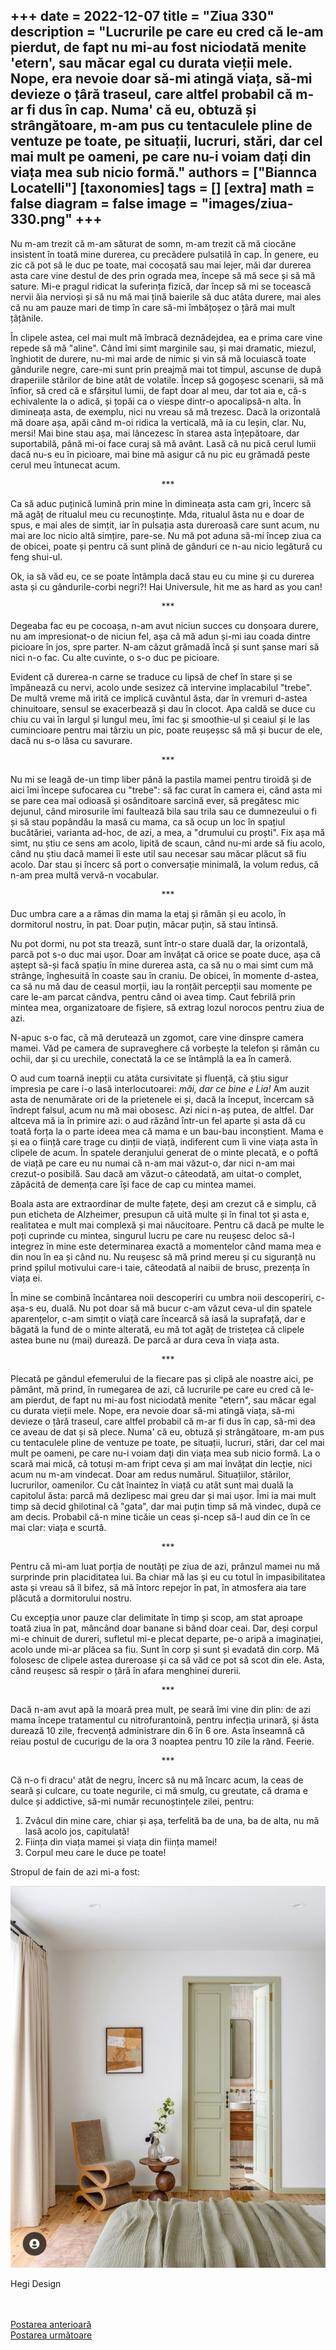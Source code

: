 
+++
date = 2022-12-07
title = "Ziua 330"
description = "Lucrurile pe care eu cred că le-am pierdut, de fapt nu mi-au fost niciodată menite 'etern', sau măcar egal cu durata vieții mele. Nope, era nevoie doar să-mi atingă viața, să-mi devieze o țâră traseul, care altfel probabil că m-ar fi dus în cap. Numa' că eu, obtuză și strângătoare, m-am pus cu tentaculele pline de ventuze pe toate, pe situații, lucruri, stări, dar cel mai mult pe oameni, pe care nu-i voiam dați din viața mea sub nicio formă."
authors = ["Biannca Locatelli"]
[taxonomies]
tags = []
[extra]
math = false
diagram = false
image = "images/ziua-330.png"
+++
---

Nu m-am trezit că m-am săturat de somn, m-am trezit că mă ciocăne insistent în toată mine durerea, cu precădere pulsatilă în cap. În genere, eu zic că pot să le duc pe toate, mai cocoșată sau mai lejer, măi dar durerea asta care vine destul de des prin ograda mea, începe să mă sece și să mă sature. Mi-e pragul ridicat la suferința fizică, dar încep să mi se tocească nervii ăia nervioși și să nu mă mai țină baierile să duc atâta durere, mai ales că nu am pauze mari de timp în care să-mi îmbățoșez o țâră mai mult țâțânile.

În clipele astea, cel mai mult mă îmbracă deznădejdea, ea e prima care vine repede să mă "aline". Când îmi simt marginile sau, și mai dramatic, miezul, înghiotit de durere, nu-mi mai arde de nimic și vin să mă locuiască toate gândurile negre, care-mi sunt prin preajmă mai tot timpul, ascunse de după draperiile stărilor de bine atât de volatile. Încep să gogoșesc scenarii, să mă înfior, să cred că e sfârșitul lumii, de fapt doar al meu, dar tot aia e, că-s echivalente la o adică, și țopăi ca o viespe dintr-o apocalipsă-n alta. În dimineața asta, de exemplu, nici nu vreau să mă trezesc. Dacă la orizontală mă doare așa, apăi când m-oi ridica la verticală, mă ia cu leșin, clar. Nu, mersi! Mai bine stau așa, mai lâncezesc în starea asta înțepătoare, dar suportabilă, până mi-oi face curaj să mă avânt. Lasă că nu pică cerul lumii dacă nu-s eu în picioare, mai bine mă asigur că nu pic eu grămadă peste cerul meu întunecat acum.

<p style="text-align: center;">***</p>

Ca să aduc puținică lumină prin mine în dimineața asta cam gri, încerc să mă agăț de ritualul meu cu recunoștințe. Mda, ritualul ăsta nu e doar de spus, e mai ales de simțit, iar în pulsația asta dureroasă care sunt acum, nu mai are loc nicio altă simțire, pare-se. Nu mă pot aduna să-mi încep ziua ca de obicei, poate și pentru că sunt plină de gânduri ce n-au nicio legătură cu feng shui-ul.

Ok, ia să văd eu, ce se poate întâmpla dacă stau eu cu mine și cu durerea asta și cu gândurile-corbi negri?! Hai Universule, hit me as hard as you can!

<p style="text-align: center;">***</p>

Degeaba fac eu pe cocoașa, n-am avut niciun succes cu donșoara durere, nu am impresionat-o de niciun fel, așa că mă adun și-mi iau coada dintre picioare în jos, spre parter. N-am căzut grămadă încă și sunt șanse mari să nici n-o fac. Cu alte cuvinte, o s-o duc pe picioare.

Evident că durerea-n carne se traduce cu lipsă de chef în stare și se împănează cu nervi, acolo unde sesizez că intervine implacabilul "trebe". De multă vreme mă irită ce implică cuvântul ăsta, dar în vremuri d-astea chinuitoare, sensul se exacerbează și dau în clocot. Apa caldă se duce cu chiu cu vai în largul și lungul meu, îmi fac și smoothie-ul și ceaiul și le las cumincioare pentru mai târziu un pic, poate reușeșsc să mă și bucur de ele, dacă nu s-o lăsa cu savurare.

<p style="text-align: center;">***</p>

Nu mi se leagă de-un timp liber până la pastila mamei pentru tiroidă și de aici îmi începe sufocarea cu "trebe": să fac curat în camera ei, când asta mi se pare cea mai odioasă și osânditoare sarcină ever, să pregătesc mic dejunul, când mirosurile îmi faultează bila sau trila sau ce dumnezeului o fi și să stau popândău la masă cu mama, ca să ocup un loc în spațiul bucătăriei, varianta ad-hoc, de azi, a mea, a "drumului cu proști". Fix așa mă simt, nu știu ce sens am acolo, lipită de scaun, când nu-mi arde să fiu acolo, când nu știu dacă mamei îi este util sau necesar sau măcar plăcut să fiu acolo. Dar stau și încerc să port o conversație minimală, la volum redus, că n-am prea multă vervă-n vocabular.

<p style="text-align: center;">***</p>

Duc umbra care a a rămas din mama la etaj și rămân și eu acolo, în dormitorul nostru, în pat. Doar puțin, măcar puțin, să stau întinsă.

Nu pot dormi, nu pot sta trează, sunt într-o stare duală dar, la orizontală, parcă pot s-o duc mai ușor. Doar am învățat că orice se poate duce, așa că aștept să-și facă spațiu în mine durerea asta, ca să nu o mai simt cum mă strânge, înghesuită în coaste sau în craniu. De obicei, în momente d-astea, ca să nu mă dau de ceasul morții, iau la ronțăit percepții sau momente pe care le-am parcat cândva, pentru când oi avea timp. Caut febrilă prin mintea mea, organizatoare de fișiere, să extrag lozul norocos pentru ziua de azi.

N-apuc s-o fac, că mă derutează un zgomot, care vine dinspre camera mamei. Văd pe camera de supraveghere că vorbește la telefon și rămân cu ochii, dar și cu urechile, conectată la ce se întâmplă la ea în cameră.

O aud cum toarnă inepții cu atâta cursivitate și fluență, că știu sigur impresia pe care i-o lasă interlocutoarei: _măi, dar ce bine e Lia!_ Am auzit asta de nenumărate ori de la prietenele ei și, dacă la început, încercam să îndrept falsul, acum nu mă mai obosesc. Azi nici n-aș putea, de altfel. Dar altceva mă ia în primire azi: o aud râzând într-un fel aparte și asta dă cu toată forța la o parte ideea mea că mama e un bau-bau inconștient. Mama e și ea o ființă care trage cu dinții de viață, indiferent cum îi vine viața asta în clipele de acum. În spatele deranjului generat de o minte plecată, e o poftă de viață pe care eu nu numai că n-am mai văzut-o, dar nici n-am mai crezut-o posibilă. Sau dacă am văzut-o câteodată, am uitat-o complet, zăpăcită de demența care își face de cap cu mintea mamei.

Boala asta are extraordinar de multe fațete, deși am crezut că e simplu, că pun eticheta de Alzheimer, presupun că uită multe și în final tot și asta e, realitatea e mult mai complexă și mai năucitoare. Pentru că dacă pe multe le poți cuprinde cu mintea, singurul lucru pe care nu reușesc deloc să-l integrez în mine este determinarea exactă a momentelor când mama mea e din nou în ea și când nu. Nu reușesc să mă prind mereu și cu siguranță nu prind șpilul motivului care-i taie, câteodată al naibii de brusc, prezența în viața ei.

În mine se combină încântarea noii descoperiri cu umbra noii descoperiri, c-așa-s eu, duală. Nu pot doar să mă bucur c-am văzut ceva-ul din spatele aparențelor, c-am simțit o viață care încearcă să iasă la suprafață, dar e băgată la fund de o minte alterată, eu mă tot agăț de tristețea că clipele astea bune nu (mai) durează. De parcă ar dura ceva în viața asta.

<p style="text-align: center;">***</p>

Plecată pe gândul efemerului de la fiecare pas și clipă ale noastre aici, pe pământ, mă prind, în rumegarea de azi, că lucrurile pe care eu cred că le-am pierdut, de fapt nu mi-au fost niciodată menite "etern", sau măcar egal cu durata vieții mele. Nope, era nevoie doar să-mi atingă viața, să-mi devieze o țâră traseul, care altfel probabil că m-ar fi dus în cap, să-mi dea ce aveau de dat și să plece. Numa' că eu, obtuză și strângătoare, m-am pus cu tentaculele pline de ventuze pe toate, pe situații, lucruri, stări, dar cel mai mult pe oameni, pe care nu-i voiam dați din viața mea sub nicio formă. La o scară mai mică, că totuși m-am fript ceva și am mai învățat din lecție, nici acum nu m-am vindecat. Doar am redus numărul. Situațiilor, stărilor, lucrurilor, oamenilor. Cu cât înaintez în viață cu atât sunt mai duală la capitolul ăsta: parcă mă dezlipesc mai greu dar și mai ușor. Îmi ia mai mult timp să decid ghilotinal că "gata", dar mai puțin timp să mă vindec, după ce am decis. Probabil că-n mine ticăie un ceas și-ncep să-l aud din ce în ce mai clar: viața e scurtă.

<p style="text-align: center;">***</p>

Pentru că mi-am luat porția de noutăți pe ziua de azi, prânzul mamei nu mă surprinde prin placiditatea lui. Ba chiar mă las și eu cu totul în impasibilitatea asta și vreau să îl bifez, să mă întorc repejor în pat, în atmosfera aia tare plăcută a dormitorului nostru.

Cu excepția unor pauze clar delimitate în timp și scop, am stat aproape toată ziua în pat, mâncând doar banane si bând doar ceai. Dar, deși corpul mi-e chinuit de dureri, sufletul mi-e plecat departe, pe-o aripă a imaginației, acolo unde mi-ar plăcea sa fiu. Sunt în corp și sunt și evadată din corp. Mă folosesc de clipele astea dureroase și ca să văd ce pot să scot din ele. Asta, când reușesc să respir o țâră în afara menghinei durerii.

<p style="text-align: center;">***</p>

Dacă n-am avut apă la moară prea mult, pe seară îmi vine din plin: de azi mama începe tratamentul cu nitrofurantoină, pentru infecția urinară, și ăsta durează 10 zile, frecvență administrare din 6 în 6 ore. Asta înseamnă că reiau postul de cucurigu de la ora 3 noaptea pentru 10 zile la rând. Feerie.

<p style="text-align: center;">***</p>

Că n-o fi dracu' atât de negru, încerc să nu mă încarc acum, la ceas de seară și culcare, cu toate negurile, ci mă smulg, cu greutate, că drama e dulce și addictive, să-mi număr recunoștințele zilei, pentru:
1. Zvâcul din mine care, chiar și așa, terfelită ba de una, ba de alta, nu mă lasă acolo jos, capitulată!
2. Ființa din viața mamei și viața din ființa mamei!
3. Corpul meu care le duce pe toate!

Stropul de fain de azi mi-a fost:

<div class="flex justify-center">
  <img src="images/330.jpeg" />
</div>

Hegi Design

<br/>

<br/>

<div class="flex justify-between">
  <div>
    <a href="/blog/ziua-329/">Postarea anterioară</a>
  </div>
  <div>
    <a href="/blog/ziua-331/">Postarea următoare</a>
  </div>
</div>
